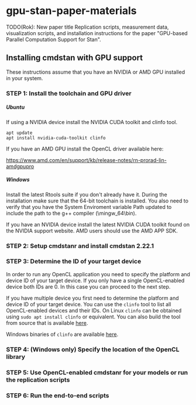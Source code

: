# gpu-stan-paper-materials

TODO(Rok): New paper title
Replication scripts, measurement data, visualization scripts, and installation instructions for the paper "GPU-based Parallel Computation Support for Stan".

## Installing cmdstan with GPU support

These instructions assume that you have an NVIDIA or AMD GPU installed in your system.

### STEP 1: Install the toolchain and GPU driver

##### Ubuntu

If using a NVIDIA device install the NVIDIA CUDA toolkit and clinfo tool.

```
apt update
apt install nvidia-cuda-toolkit clinfo
```

If you have an AMD GPU install the OpenCL driver available here:

https://www.amd.com/en/support/kb/release-notes/rn-prorad-lin-amdgpupro

##### Windows

Install the latest Rtools suite if you don't already have it. During the installation make sure that the 64-bit toolchain is installed. You also need to verify that you have the System Enviroment variable Path updated to include the path to the g++ compiler (<Rtools installation path>\mingw_64\bin).

If you have an NVIDIA device install the latest NVIDIA CUDA toolkit found on the NVIDIA support website. AMD users should use the AMD APP SDK.

### STEP 2: Setup cmdstanr and install cmdstan 2.22.1


### STEP 3: Determine the ID of your target device

In order to run any OpenCL application you need to specify the platform and device ID of your target device. If you only have a single OpenCL-enabled device both IDs are 0. In this case you can proceed to the next step.

If you have multiple device you first need to determine the platform and device ID of your target device. You can use the `clinfo` tool to list all OpenCL-enabled devices and their IDs. On Linux `clinfo` can be obtained using `sudo apt install clinfo` or equivalent. You can also build the tool from source that is available [here](https://github.com/Oblomov/clinfo).

Windows binaries of `clinfo` are available [here](https://github.com/Oblomov/clinfo#windows-support).

### STEP 4: (Windows only) Specify the location of the OpenCL library

### STEP 5: Use OpenCL-enabled cmdstanr for your models or run the replication scripts

### STEP 6: Run the end-to-end scripts

